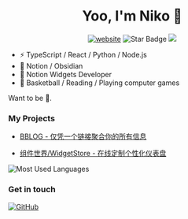 <div align="center">
<h1>Yoo, I'm Niko 👋</h1>
<a href="https://cn.widgetstore.net/#/"><img src="https://img.shields.io/static/v1?label=&labelColor=505050&message=WidgetStore&color=FFFFFF&style=flat&logo=notion&logoColor=FFFFFF" alt="website"/></a>
<img src="https://img.shields.io/static/v1?label=%F0%9F%8C%9F&message=If%20Useful&style=style=flat&color=BC4E99" alt="Star Badge"/>
<a href="https://github.com/Niko030303" ><img src="https://img.shields.io/github/followers/Niko030303.svg?label=follow&style=social" /> </a>
</div>

- ⚡️ TypeScript / React / Python / Node.js
- 📝 Notion / Obsidian
- 🔌 Notion Widgets Developer
- 🏀 Basketball / Reading / Playing computer games

Want to be 💪.

### My Projects

- [BBLOG - 仅凭一个链接聚合你的所有信息](https://app.bblog.cc/)

- [组件世界/WidgetStore - 在线定制个性化仪表盘](https://cn.widgetstore.net/#/home)

![Most Used Languages](https://github-readme-stats.vercel.app/api/top-langs/?username=Niko030303&theme=dark&layout=compact)

### Get in touch

[![GitHub](https://img.shields.io/badge/GitHub-grey?logo=github)](https://github.com/Niko030303)
